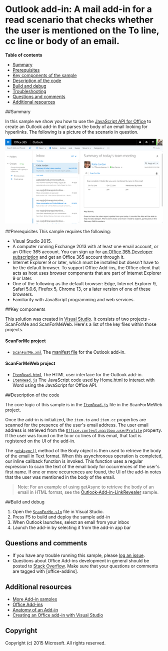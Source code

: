 # Outlook add-in: A mail add-in for a read scenario that checks whether the user is mentioned on the To line, cc line or body of an email.

**Table of contents**

* [Summary](#summary)
* [Prerequisites](#prerequisites)
* [Key components of the sample](#components)
* [Description of the code](#codedescription)
* [Build and debug](#build)
* [Troubleshooting](#troubleshooting)
* [Questions and comments](#questions)
* [Additional resources](#additional-resources)

<a name="summary"></a>
##Summary

In this sample we show you how to use the [JavaScript API for Office](https://msdn.microsoft.com/library/b27e70c3-d87d-4d27-85e0-103996273298(v=office.15)) to create an Outlook add-in that parses the body of an email looking for hyperlinks. The following is a  picture of the scenario in question.

 ![](/readme-images/screenshot1.PNG)

<a name="prerequisites"></a>
##Prerequisites
This sample requires the following:  

  - Visual Studio 2015.  
  - A computer running Exchange 2013 with at least one email account, or an Office 365 account. You can sign up for [an Office 365 Developer subscription](http://aka.ms/ro9c62) and get an Office 365 account through it.
  - Internet Explorer 9 or later, which must be installed but doesn't have to be the default browser. To support Office Add-ins, the Office client that acts as host uses browser components that are part of Internet Explorer 9 or later.
  - One of the following as the default browser: Edge, Internet Explorer 9, Safari 5.0.6, Firefox 5, Chrome 13, or a later version of one of these browsers.
  - Familiarity with JavaScript programming and web services.

<a name="components"></a>
##Key components

This solution was created in [Visual Studio](https://msdn.microsoft.com/library/office/fp179827.aspx#Tools_CreatingWithVS). It consists of two projects - ScanForMe and ScanForMeWeb. Here's a list of the key files within those projects. 
#### ScanForMe project

* [```ScanForMe.xml```](/ScanForMe/ScanForMeManifest/ScanForMe.xml) The [manifest file](https://dev.office.com/docs/add-ins/outlook/manifests/manifests) for the Outlook add-in.

#### ScanForMeWeb project

* [```ItemRead.html```](/ScanForMeWeb/ItemRead.html) The HTML user interface for the Outlook add-in.
* [```ItemRead.js```](/ScanForMeWeb/ItemRead.js) The JavaScript code used by Home.html to interact with Word using the JavaScript for Office API. 


<a name="codedescription"></a>
##Description of the code

The core logic of this sample is in the [```ItemRead.js```](/ScanForMeWeb/ItemRead.js)  file in the ScanForMeWeb project. 

Once the add-in is initialized, the `item.to` and `item.cc` properties are scanned for the presence of the user's email address. The user email address is retrieved from the [```Office.context.mailbox.userProfile```](https://dev.office.com/reference/add-ins/outlook/Office.context.mailbox.userProfile) property. If the user was found on the to or cc lines of this email, that fact is registered on the UI of the add-in. 

The [```getAsync()```](http://dev.office.com/reference/add-ins/outlook/Body) method of the Body object is then used to retrieve the body of the email in Text format. When this asynchronous operation is completed, our inline callback function is invoked. This function uses a regular expression to scan the text of the email body for occurrences of the user's first name. If one or more occurrences are found, the UI of the add-in notes that the user was mentioned in the body of the email. 

>Note: For an example of using getAsync to retrieve the body of an email in HTML format, see the [Outlook-Add-in-LinkRevealer](https://github.com/OfficeDev/Outlook-Add-in-LinkRevealer) sample. 


<a name="build"></a>
##Build and debug
1. Open the [```ScanForMe.sln```](ScanForMe.sln) file in Visual Studio.
2. Press F5 to build and deploy the sample add-in 
3. When Outlook launches, select an email from your inbox
4. Launch the add-in by selecting it from the add-in app bar

<a name="questions"></a>
## Questions and comments

- If you have any trouble running this sample, please [log an issue](https://github.com/OfficeDev/Outlook-Add-in-ScanForMe/issues).
- Questions about Office Add-ins development in general should be posted to [Stack Overflow](http://stackoverflow.com/questions/tagged/office-addins). Make sure that your questions or comments are tagged with [office-addins].


<a name="additional-resources"></a>
## Additional resources ##

- [More Add-in samples](https://github.com/OfficeDev?utf8=%E2%9C%93&query=-Add-in)
- [Office Add-ins](https://dev.office.com/reference/add-ins)
- [Anatomy of an Add-in](https://dev.office.com/docs/add-ins/overview/office-add-ins#StartBuildingApps_AnatomyofApp)
- [Creating an Office add-in with Visual Studio](https://dev.office.com/docs/add-ins/get-started/create-and-debug-office-add-ins-in-visual-studio)


## Copyright
Copyright (c) 2015 Microsoft. All rights reserved.
